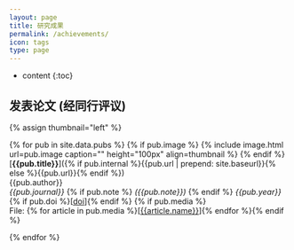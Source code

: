 ```yaml
---
layout: page
title: 研究成果
permalink: /achievements/
icon: tags
type: page
---
```

* content
{:toc}

## 发表论文 (经同行评议)

{% assign thumbnail="left" %}

{% for pub in site.data.pubs %}
{% if pub.image %}
{% include image.html url=pub.image caption="" height="100px" align=thumbnail %}
{% endif %}
[**{{pub.title}}**]({% if pub.internal %}{{pub.url | prepend: site.baseurl}}{% else %}{{pub.url}}{% endif %})<br />
{{pub.author}}<br />
*{{pub.journal}}*
{% if pub.note %} *({{pub.note}})*
{% endif %} *{{pub.year}}* {% if pub.doi %}[[doi]({{pub.doi}})]{% endif %}
{% if pub.media %}<br />File: {% for article in pub.media %}[[{{article.name}}]({{article.url}})]{% endfor %}{% endif %}

{% endfor %}
